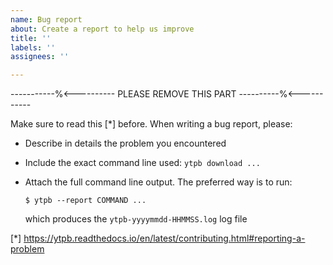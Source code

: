 ```yaml
---
name: Bug report
about: Create a report to help us improve
title: ''
labels: ''
assignees: ''

---
```


-----------%<---------- PLEASE REMOVE THIS PART ----------%<-----------

Make sure to read this [*] before. When writing a bug report, please:

- Describe in details the problem you encountered
- Include the exact command line used: `ytpb download ...`
- Attach the full command line output. The preferred way is to run:

      $ ytpb --report COMMAND ...

  which produces the `ytpb-yyyymmdd-HHMMSS.log` log file

[*] https://ytpb.readthedocs.io/en/latest/contributing.html#reporting-a-problem
